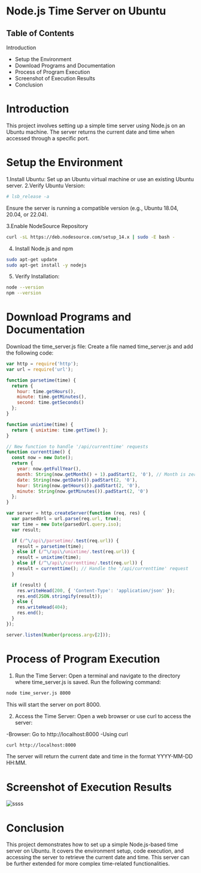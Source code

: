 # Node.js Time Server on Ubuntu

## Table of Contents
Introduction
- Setup the Environment
- Download Programs and Documentation
- Process of Program Execution
- Screenshot of Execution Results
- Conclusion

# Introduction
This project involves setting up a simple time server using Node.js on an Ubuntu machine. The server returns the current date and time when accessed through a specific port.

# Setup the Environment
1.Install Ubuntu: Set up an Ubuntu virtual machine or use an existing Ubuntu server.
2.Verify Ubuntu Version:

```bash
# lsb_release -a

```
Ensure the server is running a compatible version (e.g., Ubuntu 18.04, 20.04, or 22.04).

3.Enable NodeSource Repository
```bash
curl -sL https://deb.nodesource.com/setup_14.x | sudo -E bash -

```
4. Install Node.js and npm
```bash
sudo apt-get update
sudo apt-get install -y nodejs
```
5. Verify Installation:
```bash
node --version
npm --version

```

# Download Programs and Documentation

Download the time_server.js file: Create a file named time_server.js and add the following code:
```javascript
var http = require('http');
var url = require('url');

function parsetime(time) {
  return {
    hour: time.getHours(),
    minute: time.getMinutes(),
    second: time.getSeconds()
  };
}

function unixtime(time) {
  return { unixtime: time.getTime() };
}

// New function to handle '/api/currenttime' requests
function currenttime() {
  const now = new Date();
  return {
    year: now.getFullYear(),
    month: String(now.getMonth() + 1).padStart(2, '0'), // Month is zero-indexed
    date: String(now.getDate()).padStart(2, '0'),
    hour: String(now.getHours()).padStart(2, '0'),
    minute: String(now.getMinutes()).padStart(2, '0')
  };
}

var server = http.createServer(function (req, res) {
  var parsedUrl = url.parse(req.url, true);
  var time = new Date(parsedUrl.query.iso);
  var result;

  if (/^\/api\/parsetime/.test(req.url)) {
    result = parsetime(time);
  } else if (/^\/api\/unixtime/.test(req.url)) {
    result = unixtime(time);
  } else if (/^\/api\/currenttime/.test(req.url)) {
    result = currenttime(); // Handle the '/api/currenttime' request
  }

  if (result) {
    res.writeHead(200, { 'Content-Type': 'application/json' });
    res.end(JSON.stringify(result));
  } else {
    res.writeHead(404);
    res.end();
  }
});

server.listen(Number(process.argv[2]));

```

# Process of Program Execution
1. Run the Time Server: Open a terminal and navigate to the directory where time_server.js is saved. Run the following command:

```bash
node time_server.js 8000

```
This will start the server on port 8000.

2. Access the Time Server: Open a web browser or use curl to access the server:

-Browser: Go to http://localhost:8000
-Using curl

```bash
curl http://localhost:8000
```
The server will return the current date and time in the format YYYY-MM-DD HH:MM.

# Screenshot of Execution Results

![ssss](https://github.com/user-attachments/assets/4f1c4f35-64fb-4d71-b966-dabfb0ca0418)

# Conclusion

This project demonstrates how to set up a simple Node.js-based time server on Ubuntu. It covers the environment setup, code execution, and accessing the server to retrieve the current date and time. This server can be further extended for more complex time-related functionalities.









